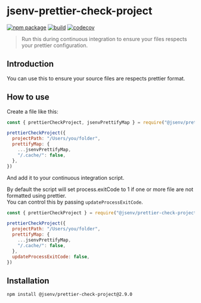 # jsenv-prettier-check-project

[![npm package](https://img.shields.io/npm/v/@jsenv/prettier-check-project.svg)](https://www.npmjs.com/package/@jsenv/prettier-check-project)
[![build](https://travis-ci.com/jsenv/jsenv-prettier-check-project.svg?branch=master)](http://travis-ci.com/jsenv/jsenv-prettier-check-project)
[![codecov](https://codecov.io/gh/jsenv/jsenv-prettier-check-project/branch/master/graph/badge.svg)](https://codecov.io/gh/jsenv/jsenv-prettier-check-project)

> Run this during continuous integration to ensure your files respects your prettier configuration.

## Introduction

You can use this to ensure your source files are respects prettier format.<br />

## How to use

Create a file like this:

```js
const { prettierCheckProject, jsenvPrettifyMap } = require("@jsenv/prettier-check-project")

prettierCheckProject({
  projectPath: "/Users/you/folder",
  prettifyMap: {
    ...jsenvPrettifyMap,
    "/.cache/": false,
  },
})
```

And add it to your continuous integration script.<br />

By default the script will set process.exitCode to 1 if one or more file are not formatted using prettier.<br />
You can control this by passing `updateProcessExitCode`.

```js
const { prettierCheckProject } = require("@jsenv/prettier-check-project")

prettierCheckProject({
  projectPath: "/Users/you/folder",
  prettifyMap: {
    ...jsenvPrettifyMap,
    "/.cache/": false,
  },
  updateProcessExitCode: false,
})
```

## Installation

```console
npm install @jsenv/prettier-check-project@2.9.0
```

